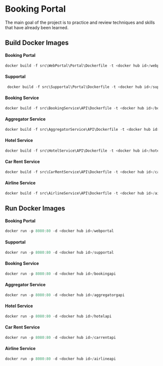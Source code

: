 # Booking Portal
The main goal of the project is to practice and review techniques and skills that have already been learned.



## Build Docker Images

#### Booking Portal
```powershell
docker build -f src\WebPortal\Portal\Dockerfile -t <docker hub id>/webportal .
```
#### Supportal 
```powershell
 docker build -f src\Supportal\Portal\Dockerfile -t <docker hub id>/supportal .
```

#### Booking Service 
```powershell
docker build -f src\BookingService\API\Dockerfile -t <docker hub id>/bookingapi .
```

#### Aggregator Service 
```powershell
docker build -f src\AggregatorService\API\Dockerfile -t <docker hub id>/aggregatorgapi .
```

#### Hotel Service 
```powershell
docker build -f src\HotelService\API\Dockerfile -t <docker hub id>/hotelapi .
```

#### Car Rent Service 
```powershell
docker build -f src\CarRentService\API\Dockerfile -t <docker hub id>/carrentapi .
```

#### Airline Service
```powershell
docker build -f src\AirlineService\API\Dockerfile -t <docker hub id>/airlineapi .
```




## Run Docker Images

#### Booking Portal
```powershell
docker run -p 8080:80 -d <docker hub id>/webportal
```

#### Supportal
```powershell
docker run -p 8080:80 -d <docker hub id>/supportal
```

#### Booking Service 
```powershell
docker run -p 8080:80 -d <docker hub id>/bookingapi
```

#### Aggregator Service 
```powershell
docker run -p 8080:80 -d <docker hub id>/aggregatorgapi
```

#### Hotel Service 
```powershell
docker run -p 8080:80 -d <docker hub id>/hotelapi
```

#### Car Rent Service  
```powershell
docker run -p 8080:80 -d <docker hub id>/carrentapi
```

#### Airline Service
```powershell
docker run -p 8080:80 -d <docker hub id>/airlineapi
```
